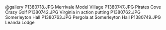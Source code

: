 @gallery
P1380718.JPG		Merrivale Model Village
P1380747.JPG		Pirates Cove Crazy Golf
P1380742.JPG		Virginia in action putting
P1380762.JPG		Somerleyton Hall
P1380763.JPG		Pergola at Somerleyton Hall
P1380749.JPG		Leanda Lodge
